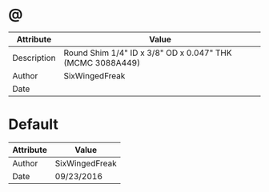 # @
| Attribute | Value |
| ---  | ---     |
| Description | Round Shim 1/4&quot; ID x 3/8&quot; OD x 0.047&quot; THK (MCMC 3088A449) |
| Author | SixWingedFreak |
| Date |  |
# Default
| Attribute | Value |
| ---  | ---     |
| Author | SixWingedFreak |
| Date | 09/23/2016 |
